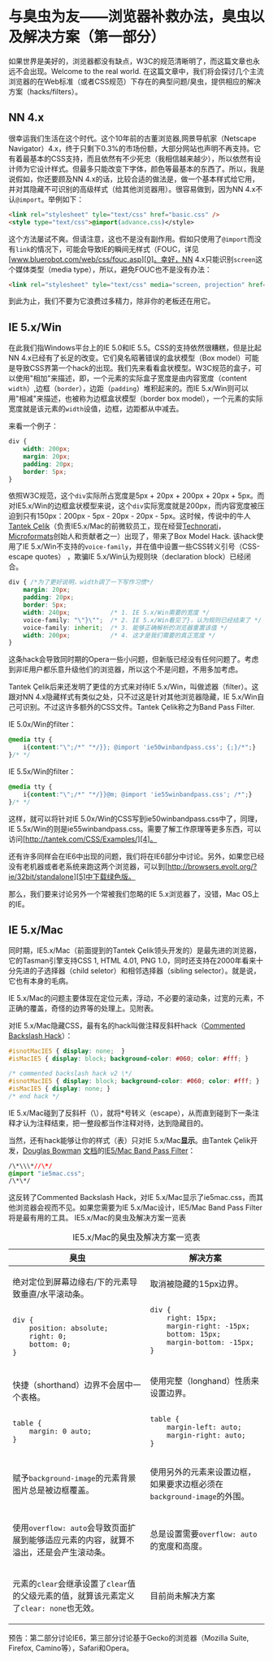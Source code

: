 # 与臭虫为友——浏览器补救办法，臭虫以及解决方案（第一部分）

如果世界是美好的，浏览器都没有缺点，W3C的规范清晰明了，而这篇文章也永远不会出现。Welcome to the real world. 在这篇文章中，我们将会探讨几个主流浏览器的在Web标准（或者CSS规范）下存在的典型问题/臭虫，提供相应的解决方案（hacks/filters）。

## NN 4.x

很幸运我们生活在这个时代。这个10年前的古董浏览器,网景导航家（Netscape Navigator）4.x，终于只剩下0.3%的市场份额，大部分网站也声明不再支持。它有着最基本的CSS支持，而且依然有不少死忠（我相信越来越少），所以依然有设计师为它设计样式。但最多只能改变下字体，颜色等最基本的东西了。所以，我是说假如，你还要顾及NN 4.x的话，比较合适的做法是，做一个基本样式给它用，并对其隐藏不可识别的高级样式（给其他浏览器用）。很容易做到，因为NN 4.x不认`@import`。举例如下：

```html
<link rel="stylesheet" tyle="text/css" href="basic.css" />
<style type="text/css">@import(advance.css)</style>
```

这个方法屡试不爽。但请注意，这也不是没有副作用。假如只使用了`@import`而没有`link`的情况下，可能会导致IE的瞬间无样式（FOUC，详见[www.bluerobot.com/web/css/fouc.asp][0]。幸好，NN 4.x只能识别`screen`这个媒体类型（media type），所以，避免FOUC也不是没有办法：

```html
<link rel="stylesheet" tyle="text/css" media="screen, projection" href="advance.css" />
```

到此为止，我们不要为它浪费过多精力，除非你的老板还在用它。

## IE 5.x/Win

在此我们指Windows平台上的IE 5.0和IE 5.5。CSS的支持依然很糟糕，但是比起NN 4.x已经有了长足的改变。它们臭名昭著错误的盒状模型（Box model）可能是导致CSS界第一个hack的出现。我们先来看看盒状模型。W3C规范的盒子，可以使用"相加"来描述，即，一个元素的实际盒子宽度是由内容宽度（content `width`）,边框（`border`），边距（`padding`）堆积起来的。而IE 5.x/Win则可以用"相减"来描述，也被称为边框盒状模型（border box model），一个元素的实际宽度就是该元素的`width`设值，边框，边距都从中减去。

来看一个例子：

```css
div {
    width: 200px;
    margin: 20px;
    padding: 20px;
    border: 5px;
}
```

依照W3C规范，这个`div`实际所占宽度是5px + 20px + 200px + 20px + 5px。而对IE5.x/Win的边框盒状模型来说，这个`div`实际宽度就是200px，而内容宽度被压迫到只有150px：200px - 5px - 20px - 20px - 5px。这时候，传说中的牛人[Tantek Çelik][1]（负责IE5.x/Mac的前微软员工，现在经营[Technorati][2]，[Microformats][3]创始人和贡献者之一）出现了，带来了Box Model Hack. 该hack使用了IE 5.x/Win不支持的`voice-family`，并在值中设置一些CSS转义引号（CSS-escape quotes） ，欺骗IE 5.x/Win认为规则块（declaration block）已经闭合。

```css
div { /*为了更好说明，width调了一下写作习惯*/
    margin: 20px;
    padding: 20px;
    border: 5px;
    width: 240px;           /* 1. IE 5.x/Win需要的宽度 */
    voice-family: "\"}\"";  /* 2. IE 5.x/Win看见了}，认为规则已经结束了 */
    voice-family: inherit;  /* 3. 能够正确解析的浏览器重置该值 */
    width: 200px;           /* 4. 这才是我们需要的真正宽度 */
}
```

这条hack会导致同时期的Opera一些小问题，但新版已经没有任何问题了。考虑到非IE用户都乐意升级他们的浏览器，所以这个不是问题，不用多加考虑。

Tantek Çelik后来还发明了更佳的方式来对待IE 5.x/Win，叫做滤器（filter）。这跟对NN 4.x隐藏样式有类似之处，只不过这是针对其他浏览器隐藏，IE 5.x/Win自己可识别。不过这许多额外的CSS文件。Tantek Çelik称之为Band Pass Filter.

IE 5.0x/Win的filter：

```css
@media tty {
    i{content:"\";/*" "*/}}; @import 'ie50winbandpass.css'; {;}/*";}
}/* */
```

IE 5.5x/Win的filter：

```css
@media tty {
    i{content:"\";/*" "*/}}@m; @import 'ie55winbandpass.css'; /*";}
}/* */
```

这样，就可以将针对IE 5.0x/Win的CSS写到ie50winbandpass.css中了，同理，IE 5.5x/Win的则是ie55winbandpass.css。需要了解工作原理等更多东西，可以访问[http://tantek.com/CSS/Examples/][4]。

还有许多同样会在IE6中出现的问题，我们将在IE6部分中讨论。另外，如果您已经没有老机器或者老系统来跑这两个浏览器，可以到[http://browsers.evolt.org/?ie/32bit/standalone][5]中下载绿色版。

那么，我们要来讨论另外一个常被我们忽略的IE 5.x浏览器了，没错，Mac OS上的IE。

## IE 5.x/Mac

同时期，IE5.x/Mac（前面提到的Tantek Çelik领头开发的）是最先进的浏览器，它的Tasman引擎支持CSS 1, HTML 4.01, PNG 1.0，同时还支持在2000年看来十分先进的子选择器（child seletor）和相邻选择器（sibling selector）。就是说，它也有本身的毛病。

IE 5.x/Mac的问题主要体现在定位元素，浮动，不必要的滚动条，过宽的元素，不正确的覆盖，奇怪的边界等的处理上。见附表。

对IE 5.x/Mac隐藏CSS，最有名的hack叫做注释反斜杆hack（[Commented Backslash Hack][6]）：

```css
#isnotMacIE5 { display: none;  }
#isMacIE5 { display: block; background-color: #060; color: #fff; }

/* commented backslash hack v2 \*/
#isnotMacIE5 { display: block; background-color: #060; color: #fff; }
#isMacIE5 { display: none; }
/* end hack */
```

IE 5.x/Mac碰到了反斜杆（\\），就将\*号转义（escape），从而直到碰到下一条注释才认为注释结束，把一整段都当作注释对待，达到隐藏目的。

当然，还有hack能够让你的样式（表）只对IE 5.x/Mac**显示**。由Tantek Çelik开发，[Douglas Bowman][7] [文档][8]的[IE5/Mac Band Pass Filter][9]：

```css
/\*\\\*//\*/
@import "ie5mac.css";
/\*\*/
```

这反转了Commented Backslash Hack，对IE 5.x/Mac显示了ie5mac.css，而其他浏览器会视而不见。如果您需要为IE 5.x/Mac设计，IE5/Mac Band Pass Filter将是最有用的工具。
IE5.x/Mac的臭虫及解决方案一览表

<table summary="IE5.x/Mac的臭虫及解决方案">
    <caption>IE5.x/Mac的臭虫及解决方案一览表</caption>
    <thead>
        <tr>
            <th>臭虫</th>
            <th>解决方案</th>
        </tr>
    </thead>
    <tbody>
        <tr>
            <td>
            <p>绝对定位到屏幕边缘右/下的元素导致垂直/水平滚动条。</p>
<pre><code>
div {
    position: absolute;
    right: 0;
    bottom: 0;
}
</code></pre>
            </td>
            <td>
                <p>取消被隐藏的15px边界。</p>
<pre><code>
div {
    right: 15px;
    margin-right: -15px;
    bottom: 15px;
    margin-bottom: -15px;
}
</code></pre>
            </td>
        </tr>
        <tr>
            <td>
                <p>快捷（shorthand）边界不会居中一个表格。</p>
<pre><code>
table {
    margin: 0 auto;
}
</code></pre>
            </td>
            <td>
                <p>使用完整（longhand）性质来设置边界。</p>
<pre><code>
table {
    margin-left: auto;
    margin-right: auto;
}
</code></pre>
            </td>
        </tr>
        <tr>
            <td>
                <p>赋予<code>background-image</code>的元素背景图片总是被边框覆盖。</p>
            </td>
            <td>
                <p>使用另外的元素来设置边框，如果要求边框必须在<code>background-image</code>的外围。</p>
            </td>
        </tr>
        <tr>
            <td>
                <p>使用<code>overflow: auto</code>会导致页面扩展到能够适应元素的内容，就算不溢出，还是会产生滚动条。</p>
            </td>
            <td>
                <p>总是设置需要<code>overflow: auto</code>的宽度和高度。</p>
            </td>
        </tr>
        <tr>
            <td>
                <p>元素的<code>clear</code>会继承设置了<code>clear</code>值的父级元素的值，就算该元素定义了<code>clear: none</code>也无效。</p>
            </td>
            <td>
                <p>目前尚未解决方案</p>
            </td>
        </tr>
    </tbody>
</table>

预告：第二部分讨论IE6，第三部分讨论基于Gecko的浏览器（Mozilla Suite, Firefox, Camino等），Safari和Opera。

[0]: http://www.bluerobot.com/web/css/fouc.asp
[1]: http://tantek.com/
[2]: http://technorati.com/
[3]: http://microformats.org/
[4]: http://tantek.com/CSS/Examples/
[5]: http://browsers.evolt.org/?ie/32bit/standalone
[6]: http://www.sam-i-am.com/work/sandbox/css/mac_ie5_hack.html
[7]: http://stopdesign.com/
[8]: http://www.stopdesign.com/examples/ie5mac-bpf/
[9]: http://tantek.com/log/2004/07.html#ie5macbandpass